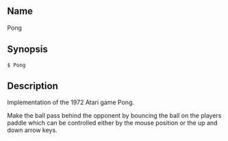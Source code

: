 ## Name

Pong

## Synopsis

```**sh
$ Pong
```

## Description

Implementation of the 1972 Atari game Pong.

Make the ball pass behind the opponent by bouncing the ball on the players paddle which can be controlled either by the mouse position or the up and down arrow keys.
